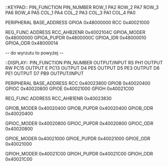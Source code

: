 ::KEYPAD::
PIN_FUNCTION    PIN_NUMBER
ROW_1           PA2
ROW_2           PA7
ROW_3           PA6
ROW_4           PA5
COL_1           PA4
COL_2           PA3
COL_3           PA1
COL_4           PA0

PERIPHERAL      BASE_ADDRESS
GPIOA           0x48000000
RCC             0x40021000

REG_FUNC        ADDRESS
RCC_AHB2ENR     0x4002104C
GPIOA_MODER     0x48000000
GPIOA_PUPDR     0x4800000C
GPIOA_IDR       0x48000010
GPIOA_ODR       0x48000014

-- do wyrzutu to powyżej --

::DISPLAY::
PIN_FUNCTION    PIN_NUMBER    OUTPUT/INPUT
RS              PH1           OUTPUT
RW              PC15          OUTPUT
E               PC13          OUTPUT
D4              PE5           OUTPUT
D5              PE3           OUTPUT
D6              PE1           OUTPUT
D7              PB9           OUTPUT/INPUT

PERIPHERAL      BASE_ADDRESS
RCC             0x40023800
GPIOB           0x40020400
GPIOC           0x40020800
GPIOE           0x40021000
GPIOH           0x40021C00

REG_FUNC        ADDRESS
RCC_AHB1ENR     0x40023830

GPIOB_MODER     0x40020400
GPIOB_PUPDR     0x40020400
GPIOB_ODR       0x40020400

GPIOC_MODER     0x40020800
GPIOC_PUPDR     0x40020800
GPIOC_ODR       0x40020800

GPIOE_MODER     0x40021000
GPIOE_PUPDR     0x40021000
GPIOE_ODR       0x40021000

GPIOH_MODER     0x40021C00
GPIOH_PUPDR     0x40021C00
GPIOH_ODR       0x40021C00
